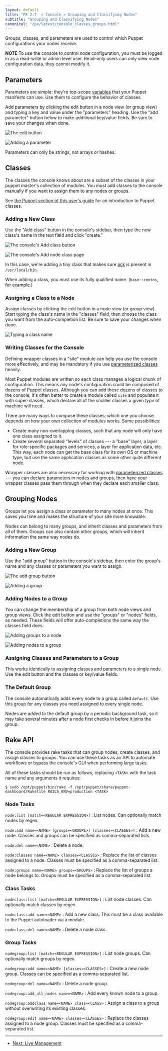 ```yaml
---
layout: default
title: "PE 2.7  » Console » Grouping and Classifying Nodes"
subtitle: "Grouping and Classifying Nodes"
canonical: "/pe/latest/console_classes_groups.html"
---
```


Groups, classes, and parameters are used to control which Puppet configurations your nodes receive. 

**NOTE** To use the console to control node configuration, you must be logged in as a read-write or admin level user. Read-only users can only view node configuration data, they cannot modify it.

Parameters
-----

Parameters are simple: they're top-scope [variables](/learning/variables.html) that your Puppet manifests can use. Use them to configure the behavior of classes.

Add parameters by clicking the edit button in a node view (or group view) and typing a key and value under the "parameters" heading. Use the "add parameter" button below to make additional key/value fields. Be sure to save your changes when done.

![The edit button][classes_editbutton]

![Adding a parameter][classes_add_parameter]

Parameters can only be strings, not arrays or hashes. 

Classes
-----

The classes the console knows about are a subset of the classes in your puppet master's collection of modules. You must add classes to the console manually if you want to assign them to any nodes or groups.

See [the Puppet section of this user's guide][puppetnew] for an introduction to Puppet classes.

[puppetnew]: ./puppet_overview.html

### Adding a New Class

Use the "Add class" button in the console's sidebar, then type the new class's name in the text field and click "create."

![The console's Add class button][classes_addclass]

![The console's Add node class page][classes_typingclass]

In this case, we're adding a tiny class that makes sure [ack](http://betterthangrep.com/) is present in `/usr/local/bin`.

When adding a class, you must use its fully qualified name. (`base::centos`, for example.)

### Assigning a Class to a Node

Assign classes by clicking the edit button in a node view (or group view). Start typing the class's name in the "classes" field, then choose the class you want from the auto-completion list. Be sure to save your changes when done.

![Typing a class name][classes_typing_class]


### Writing Classes for the Console

Defining wrapper classes in a "site" module can help you use the console more effectively, and may be mandatory if you use [parameterized classes][paramclass] heavily.

Most Puppet modules are written so each class manages a logical chunk of configuration. This means any node's configuration could be composed of dozens of Puppet classes. Although you can add these dozens of classes to the console, it's often better to create a module called `site` and populate it with super-classes, which declare all of the smaller classes a given _type_ of machine will need. 

There are many ways to compose these classes; which one you choose depends on how your own collection of modules works. Some possibilities:

* Create many non-overlapping classes, such that any node will only have one class assigned to it.
* Create several separated "levels" of classes --- a "base" layer, a layer for role-specific packages and services, a layer for application data, etc. This way, each node can get the base class for its own OS or machine type, but use the same application classes as some other quite different node.

Wrapper classes are also necessary for working with [parameterized classes][paramclass] --- you can declare parameters in nodes and groups, then have your wrapper classes pass them through when they declare each smaller class.

[paramclass]: /puppet/latest/reference/lang_classes.html#class-parameters-and-variables

Grouping Nodes
-----

Groups let you assign a class or parameter to many nodes at once. This saves you time and makes the structure of your site more knowable.

Nodes can belong to many groups, and inherit classes and parameters from all of them. Groups can also contain other groups, which will inherit information the same way nodes do.

### Adding a New Group

Use the "add group" button in the console's sidebar, then enter the group's name and any classes or parameters you want to assign. 

![The add group button][classes_group_button]

![Adding a group][classes_add_group]

### Adding Nodes to a Group

You can change the membership of a group from both node views and group views. Click the edit button and use the "groups" or "nodes" fields, as needed. These fields will offer auto-completions the same way the classes field does. 

![Adding groups to a node][classes_groups_to_node]

![Adding nodes to a group][classes_nodes_to_group]

### Assigning Classes and Parameters to a Group

This works identically to assigning classes and parameters to a single node. Use the edit button and the classes or key/value fields.

### The Default Group

The console automatically adds every node to a group called `default`. Use this group for any classes you need assigned to every single node. 

Nodes are added to the default group by a periodic background task, so it may take several minutes after a node first checks in before it joins the group.


Rake API
-----

The console provides rake tasks that can group nodes, create classes, and assign classes to groups. You can use these tasks as an API to automate workflows or bypass the console's GUI when performing large tasks.

All of these tasks should be run as follows, replacing `<TASK>` with the task name and any arguments it requires:

    $ sudo /opt/puppet/bin/rake -f /opt/puppet/share/puppet-dashboard/Rakefile RAILS_ENV=production <TASK>

### Node Tasks

`node:list [match=<REGULAR EXPRESSION>]`
: List nodes. Can optionally match nodes by regex.

`node:add name=<NAME> [groups=<GROUPS>] [classes=<CLASSES>]`
: Add a new node. Classes and groups can be specified as comma-separated lists.

`node:del name=<NAME>`
: Delete a node.

`node:classes name=<NAME> classes=<CLASSES>`
: Replace the list of classes assigned to a node. Classes must be specified as a comma-separated list.

`node:groups name=<NAME> groups=<GROUPS>`
: Replace the list of groups a node belongs to. Groups must be specified as a comma-separated list.

### Class Tasks

`nodeclass:list [match=<REGULAR EXPRESSION>]`
: List node classes. Can optionally match classes by regex.

`nodeclass:add name=<NAME>`
: Add a new class. This must be a class available to the Puppet autoloader via a module.

`nodeclass:del name=<NAME>`
: Delete a node class.

### Group Tasks

`nodegroup:list [match=<REGULAR EXPRESSION>]`
: List node groups. Can optionally match groups by regex.

`nodegroup:add name=<NAME> [classes=<CLASSES>]`
: Create a new node group. Classes can be specified as a comma-separated list.

`nodegroup:del name=<NAME>`
: Delete a node group.

`nodegroup:add_all_nodes name=<NAME>`
: Add every known node to a group.

`nodegroup:addclass name=<NAME> class=<CLASS>`
: Assign a class to a group without overwriting its existing classes.

`nodegroup:edit name=<NAME> classes=<CLASSES>`
: Replace the classes assigned to a node group. Classes must be specified as a comma-separated list.


[classes_add_group]: ./images/console/classes_add_group.png
[classes_add_parameter]: ./images/console/classes_add_parameter.png
[classes_addclass]: ./images/console/classes_addclass.png
[classes_editbutton]: ./images/console/classes_editbutton.png
[classes_group_button]: ./images/console/classes_group_button.png
[classes_groups_to_node]: ./images/console/classes_groups_to_node.png
[classes_nodes_to_group]: ./images/console/classes_nodes_to_group.png
[classes_typing_class]: ./images/console/classes_typing_class.png
[classes_typingclass]: ./images/console/classes_typingclass.png


* * * 

- [Next: Live Management](./console_live.html)
